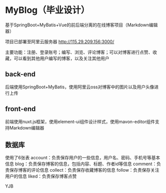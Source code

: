 # MyBlog（毕业设计）
基于SpringBoot+MyBatis+Vue的前后端分离的在线博客项目（Markdown编辑器）

项目已部署至阿里云服务器
http://115.29.209.156:3000/

主要功能：注册、登录账号；编写、浏览、评论博客；可以对博客进行点赞、收藏，可以看到其他用户编写的博客，以及关注其他用户

## back-end
后端使用SpringBoot+MyBatis，使用阿里云oss对博客中的图片以及用户头像进行上传

## front-end
前端使用nuxt.js框架，使用element-ui组件设计样式，使用mavon-editor组件支持Markdown编辑器

## 数据库
使用了6张表
account：负责保存用户的一些信息，用户名、密码、手机号等基本信息
blog：负责保存博客的信息，包括内容、标题、作者id等信息
comment：负责保存博客的评论信息
collect：负责保存收藏博客的信息
follow：负责保存关注用户的信息
liked：负责保存博客点赞


YJB
